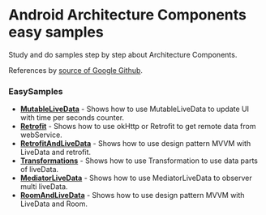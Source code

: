 # Android Architecture Components easy samples
Study and do samples step by step about Architecture Components.

References by [source of Google Github](https://github.com/android/architecture-components-samples).

### EasySamples

* **[MutableLiveData](https://github.com/u0652804/EasyExLiveData)** - Shows how to use MutableLiveData to update UI with time per seconds counter.
* **[Retrofit](https://github.com/u0652804/EasyExRetrofit/tree/main/src/EasyExRetrofit)** - Shows how to use okHttp or Retrofit to get remote data from webService.
* **[RetrofitAndLiveData](https://github.com/u0652804/RetrofitAndLiveData)** - Shows how to use design pattern MVVM with LiveData and retrofit.
* **[Transformations]()** - Shows how to use Transformation to use data parts of liveData<dataModel>.
* **[MediatorLiveData]()** - Shows how to use MediatorLiveData to observer multi liveData.
* **[RoomAndLiveData]()** - Shows how to use design pattern MVVM with LiveData and Room.
